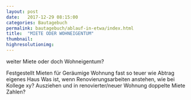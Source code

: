 ```yaml
---
layout: post
date:   2017-12-29 08:15:00
categories: Bautagebuch
permalink: bautagebuch/ablauf-in-etwa/index.html
title:  "MIETE ODER WOHNEIGENTUM"
thumbnail: 
highresolutionimg: 
---
```

weiter Miete oder doch Wohneigentum?
<!--more-->
Festgestellt Mieten für Geräumige Wohnung fast so teuer wie Abtrag eigenes Haus
Was ist, wenn Renovierungsarbeiten anstehen, wie bei Kollege xy?
Ausziehen und in renovierter/neuer Wohnung doppelte Miete Zahlen?